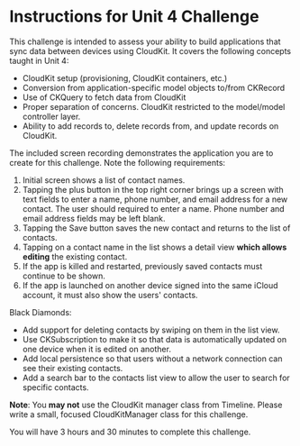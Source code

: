 # Instructions for Unit 4 Challenge

This challenge is intended to assess your ability to build applications that sync data between devices using CloudKit. It covers the following concepts taught in Unit 4:

- CloudKit setup (provisioning, CloudKit containers, etc.)
- Conversion from application-specific model objects to/from CKRecord
- Use of CKQuery to fetch data from CloudKit
- Proper separation of concerns. CloudKit restricted to the model/model controller layer.
- Ability to add records to, delete records from, and update records on CloudKit.

The included screen recording demonstrates the application you are to create for this challenge. Note the following requirements:

1. Initial screen shows a list of contact names.
2. Tapping the plus button in the top right corner brings up a screen with text fields to enter a name, phone number, and email address for a new contact. The user should required to enter a name. Phone number and email address fields may be left blank.
3. Tapping the Save button saves the new contact and returns to the list of contacts.
4. Tapping on a contact name in the list shows a detail view **which allows editing** the existing contact.
5. If the app is killed and restarted, previously saved contacts must continue to be shown.
6. If the app is launched on another device signed into the same iCloud account, it must also show the users' contacts.

Black Diamonds:
- Add support for deleting contacts by swiping on them in the list view.
- Use CKSubscription to make it so that data is automatically updated on one device when it is edited on another.
- Add local persistence so that users without a network connection can see their existing contacts.
- Add a search bar to the contacts list view to allow the user to search for specific contacts.

**Note**: You **may not** use the CloudKit manager class from Timeline. Please write a small, focused CloudKitManager class for this challenge.

You will have 3 hours and 30 minutes to complete this challenge.
